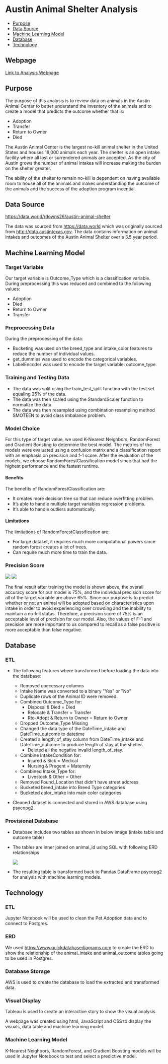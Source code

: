 # Austin Animal Shelter Analysis

- [Purpose](#purpose)
- [Data Source](#data_source)
- [Machine Learning Model](#machine)
- [Database](#database)
- [Technology](#tech)

## Webpage 
[Link to Analysis Webpage](https://bweirich.github.io/Animal_Shelter_Analysis/)

<a name="purpose"></a>
## Purpose

The purpose of this analysis is to review data on animals in the Austin Animal Center to better understand the inventory of the animals and to create a model that predicts the outcome whether that is:

- Adoption
- Transfer
- Return to Owner
- Died

The Austin Animal Center is the largest no-kill animal shelter in the United States and houses 18,000 animals each year. The shelter is an open intake facility where all lost or surrendered animals are accepted. As the city of Austin grows the number of animal intakes will increase making the burden on the shelter greater.

The ability of the shelter to remain no-kill is dependent on having available room to house all of the animals and makes understanding the outcome of the animals and the success of the adoption program incential.

<a name="data_source"></a>
## Data Source

https://data.world/rdowns26/austin-animal-shelter

The data was sourced from https://data.world which was originally sourced from http://data.austintexas.gov. The data contains information on animal intakes and outcomes of the Austin Animal Shelter over a 3.5 year period.

<a name="machine"></a>
## Machine Learning Model

### Target Variable

Our target variable is Outcome_Type which is a classification variable.  During preprocessing this was reduced and combined to the following values:
- Adoption
- Died
- Return to Owner
- Transfer

### Preprocessing Data

During the preprocessing of the data: 
- Bucketing was used on the breed_type and intake_color features to reduce the number of individual values. 
- get_dummies was used to encode the categorical variables. 
- LabelEncoder was used to encode the target variable: outcome_type. 

### Training and Testing Data

- The data was split using the train_test_split function with the test set equaling 25% of the data. 
- The data was then scaled using the StandardScaler function to normalize the data.
- The data was then resampled using combination resampling method SMOTEEN to avoid class imbalance problem.

### Model Choice

For this type of target value, we used K-Nearest Neighbors, RandomForest and Gradient Boosting to determine the best model. The metrics of the models were evaluated using a confusion matrix and a classification report with an emphasis on precision and f-1 score. After the evaluation of the models, we choose RandomForestClassification model since that had the highest performance and the fastest runtime.

#### Benefits

The benefits of RandomForestClassification are:
- It creates more decision tree so that can reduce overfitting problem.
- It’s able to handle multiple target variables regression problems.
- It’s able to handle outliers automatically.

#### Limitations
The limitations of RandomForestClassification are:
- For large dataset, it requires much more computational powers since random forest creates a lot of trees.
- Can require much more time to train the data.


### Precision Score

![](https://raw.githubusercontent.com/bweirich/Animal_Shelter_Analysis/main/images/class_report.PNG)
![](https://raw.githubusercontent.com/bweirich/Animal_Shelter_Analysis/main/images/confusion_matrix.PNG)

The final result after training the model is shown above, the overall accuracy score for our model is 75%, and the individual precision score for all of the target variable are above 65%. Since our purpose is to predict whether or not an animal will be adopted based on characteristics upon intake in order to avoid experiencing over crowding and the inability to maintain a no-kill status. Therefore, a precision score of 75% is an acceptable level of precision for our model. Also, the values of F-1 and precision are more important to us compared to recall as a false positive is more acceptable than false negative.

<a name="database"></a>
## Database 

### ETL

- The following features where transformed before loading the data into the database:
  - Removed unecessary columns
  - Intake Name was converted to a binary "Yes" or "No"
  - Duplicate rows of the Animal ID were removed.
  - Combined Outcome_Type for:
    - Disposal & Died = Died
    - Relocate & Transfer = Transfer
    - Rto-Adopt & Return to Owner = Return to Owner
  - Dropped Outcome_Type Missing 
  - Changed the data type of the DateTime_intake and DateTime_outcome to datetime
  - Created a length_of_stay column from DateTime_intake and DateTime_outcome to produce length of stay at the shelter.
    - Deleted all the negative invalid length_of_stay.
  - Combine IntakeCondition for:
    - Injured & Sick = Medical
    - Nursing & Pregent = Maternity
  - Combined Intake_Type for:
    - Livestock & Other = Other
  - Removed Found_Location that didn't have street address
  - Bucketed breed_intake into Breed Type categories
  - Bucketed color_intake into main color categories

- Cleaned dataset is connected and stored in AWS database using psycopg2.

### Provisional Database

- Database includes two tables as shown in below image (intake table and outcome table)
- The tables are inner joined on animal_id using SQL with following ERD relationships

  ![](https://raw.githubusercontent.com/bweirich/Animal_Shelter_Analysis/main/images/segment1_ERD.png)

- The resulting table is transformed back to Pandas DataFrame psycopg2 for analysis with machine learning models. 

<a name="tech"></a>
## Technology

### ETL

Jupyter Notebook will be used to clean the Pet Adoption data and to connect to Postgres.

### ERD

We used https://www.quickdatabasediagrams.com to create the ERD to show the relationship of the animal_intake and animal_outcome tables going to be used in Postgres.

### Database Storage

AWS is used to create the database to load the extracted and transformed data.

### Visual Display

Tableau is used to create an interactive story to show the visual analysis.

A webpage was created using html, JavaScript and CSS to display the visuals, data table and machine learning model. 

### Machine Learning Model

K-Nearest Neighbors, RandomForest, and Gradient Boosting models will be used in Jupyter Notebook to test and select a predictive model.
